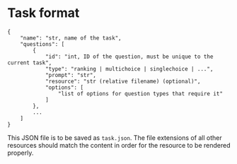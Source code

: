 # Task format

```
{
    "name": "str, name of the task",
    "questions": [
        {
            "id": "int, ID of the question, must be unique to the current task",
            "type": "ranking | multichoice | singlechoice | ...",
            "prompt": "str",
            "resource": "str (relative filename) (optional)",
            "options": [
                "list of options for question types that require it"
            ]
        },
        ...
    ]
}
```

This JSON file is to be saved as `task.json`. The file extensions of all other resources should match the content in order for the resource to be rendered properly.